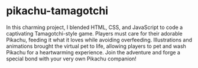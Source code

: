 # pikachu-tamagotchi
In this charming project, I blended HTML, CSS, and JavaScript to code a captivating Tamagotchi-style game. Players must care for their adorable Pikachu, feeding it what it loves while avoiding overfeeding. Illustrations and animations brought the virtual pet to life, allowing players to pet and wash Pikachu for a heartwarming experience. Join the adventure and forge a special bond with your very own Pikachu companion!
